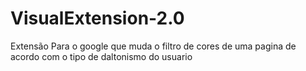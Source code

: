 # VisualExtension-2.0
Extensão Para o google que muda o filtro de cores de uma pagina de acordo com o tipo de daltonismo do usuario
